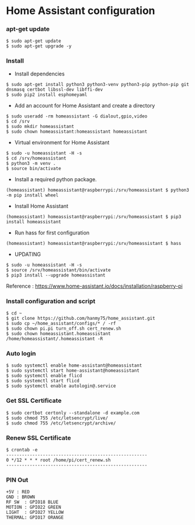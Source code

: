 Home Assistant configuration
============================

### apt-get update
```
$ sudo apt-get update
$ sudo apt-get upgrade -y
```


### Install

- Install dependencies
```
$ sudo apt-get install python3 python3-venv python3-pip python-pip git dnsmasq certbot libssl-dev libffi-dev
$ sudo pip2 install esphomeyaml
```

- Add an account for Home Assistant and create a directory
```
$ sudo useradd -rm homeassistant -G dialout,gpio,video
$ cd /srv
$ sudo mkdir homeassistant
$ sudo chown homeassistant:homeassistant homeassistant
```

- Virtual environment for Home Assistant
```
$ sudo -u homeassistant -H -s
$ cd /srv/homeassistant
$ python3 -m venv .
$ source bin/activate
```

- Install a required python package.
```
(homeassistant) homeassistant@raspberrypi:/srv/homeassistant $ python3 -m pip install wheel
```

- Install Home Assistant
```
(homeassistant) homeassistant@raspberrypi:/srv/homeassistant $ pip3 install homeassistant
```

- Run hass for first configuration
```
(homeassistant) homeassistant@raspberrypi:/srv/homeassistant $ hass
```

- UPDATING
```
$ sudo -u homeassistant -H -s
$ source /srv/homeassistant/bin/activate
$ pip3 install --upgrade homeassistant
```

Reference : https://www.home-assistant.io/docs/installation/raspberry-pi


### Install configuration and script
```
$ cd ~
$ git clone https://github.com/hanmy75/home_assistant.git
$ sudo cp ~/home_assistant/configs/* / -rf
$ sudo chown pi.pi turn_off.sh cert_renew.sh
$ sudo chown homeassistant.homeassistant /home/homeassistant/.homeassistant -R
```


### Auto login
```
$ sudo systemctl enable home-assistant@homeassistant
$ sudo systemctl start home-assistant@homeassistant
$ sudo systemctl enable flicd
$ sudo systemctl start flicd
$ sudo systemctl enable autologin@.service
```

### Get SSL Certificate
```
$ sudo certbot certonly --standalone -d example.com
$ sudo chmod 755 /etc/letsencrypt/live/
$ sudo chmod 755 /etc/letsencrypt/archive/
```

### Renew SSL Certificate
```
$ crontab -e
------------------------------------------------------
0 */12 * * * root /home/pi/cert_renew.sh
------------------------------------------------------
```

### PIN Out
```
+5V : RED
GND : BROWN
RF SW  : GPIO18 BLUE
MOTION : GPIO22 GREEN
LIGHT  : GPIO27 YELLOW
THERMAL: GPIO17 ORANGE
```
